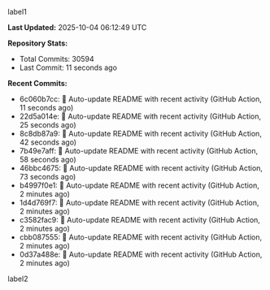 
label1 
<!-- ACTIVITY_START -->
**Last Updated:** 2025-10-04 06:12:49 UTC

**Repository Stats:**
- Total Commits: 30594
- Last Commit: 11 seconds ago

**Recent Commits:**
- 6c060b7cc: 🤖 Auto-update README with recent activity (GitHub Action, 11 seconds ago)
- 22d5a014e: 🤖 Auto-update README with recent activity (GitHub Action, 25 seconds ago)
- 8c8db87a9: 🤖 Auto-update README with recent activity (GitHub Action, 42 seconds ago)
- 7b49e7aff: 🤖 Auto-update README with recent activity (GitHub Action, 58 seconds ago)
- 46bbc4675: 🤖 Auto-update README with recent activity (GitHub Action, 73 seconds ago)
- b4997f0e1: 🤖 Auto-update README with recent activity (GitHub Action, 2 minutes ago)
- 1d4d769f7: 🤖 Auto-update README with recent activity (GitHub Action, 2 minutes ago)
- c3582fac9: 🤖 Auto-update README with recent activity (GitHub Action, 2 minutes ago)
- cbb087555: 🤖 Auto-update README with recent activity (GitHub Action, 2 minutes ago)
- 0d37a488e: 🤖 Auto-update README with recent activity (GitHub Action, 2 minutes ago)
<!-- ACTIVITY_END -->

label2

